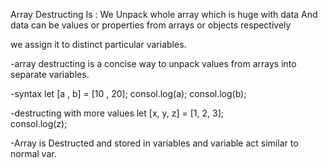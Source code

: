 Array Destructing Is :
We Unpack whole array which is huge with data
And 
data can be values or properties
from
arrays or objects respectively

we assign it to distinct particular variables.

-array destructing is a concise way to unpack values from arrays into separate variables.

-syntax
         let [a , b] = [10 , 20];
         consol.log(a);
         consol.log(b);

-destructing with more values
        let [x, y, z] = [1, 2, 3];   
        consol.log(z);
              
-Array is Destructed and stored in variables
 and variable act similar to normal var.              